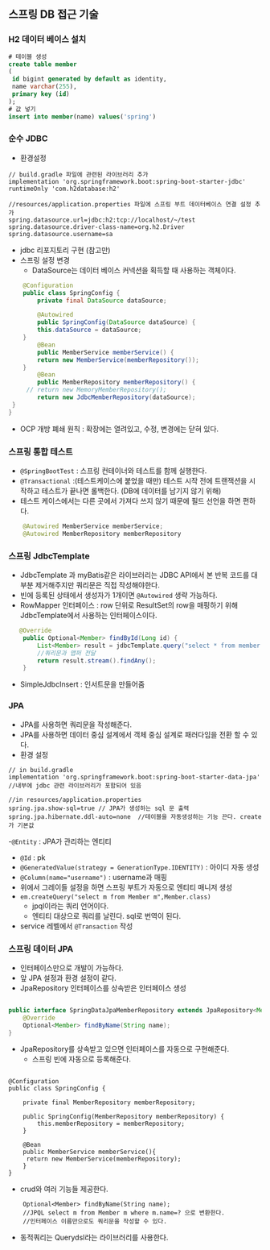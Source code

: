## 스프링 DB 접근 기술

### H2 데이터 베이스 설치

```sql
# 테이블 생성
create table member
(
 id bigint generated by default as identity,
 name varchar(255),
 primary key (id)
);
# 값 넣기
insert into member(name) values('spring')
```

### 순수 JDBC

- 환경설정

```
// build.gradle 파일에 관련된 라이브러리 추가
implementation 'org.springframework.boot:spring-boot-starter-jdbc'
runtimeOnly 'com.h2database:h2'

//resources/application.properties 파일에 스프링 부트 데이터베이스 연결 설정 추가
spring.datasource.url=jdbc:h2:tcp://localhost/~/test
spring.datasource.driver-class-name=org.h2.Driver
spring.datasource.username=sa

```

- jdbc 리포지토리 구현 (참고만)
- 스프링 설정 변경
  - DataSource는 데이터 베이스 커넥션을 획득할 때 사용하는 객체이다.

```java
    @Configuration
    public class SpringConfig {
        private final DataSource dataSource;

        @Autowired
        public SpringConfig(DataSource dataSource) {
        this.dataSource = dataSource;
    }
        @Bean
        public MemberService memberService() {
        return new MemberService(memberRepository());
    }
        @Bean
        public MemberRepository memberRepository() {
     // return new MemoryMemberRepository();
        return new JdbcMemberRepository(dataSource);
 }
}

```

- OCP 개방 폐쇄 원칙 : 확장에는 열려있고, 수정, 변경에는 닫혀 있다.

### 스프링 통합 테스트

- `@SpringBootTest` : 스프링 컨테이너와 테스트를 함께 실행한다.
- `@Transactional` :(테스트케이스에 붙었을 때만) 테스트 시작 전에 트랜잭션을 시작하고 테스트가 끝나면 롤백한다. (DB에 데이터를 남기지 않기 위해)
- 테스트 케이스에서는 다른 곳에서 가져다 쓰지 않기 때문에 필드 선언을 하면 편하다.

```java
    @Autowired MemberService memberService;
    @Autowired MemberRepository memberRepository
```

### 스프링 JdbcTemplate

- JdbcTemplate 과 myBatis같은 라이브러리는 JDBC API에서 본 반복 코드를 대부분 제거해주지만 쿼리문은 직접 작성해야한다.
- 빈에 등록된 상태에서 생성자가 1개이면 `@Autowired` 생략 가능하다.
- RowMapper 인터페이스 : row 단위로 ResultSet의 row을 매핑하기 위해 JdbcTemplate에서 사용하는 인터페이스이다.

```java
   @Override
    public Optional<Member> findById(Long id) {
        List<Member> result = jdbcTemplate.query("select * from member where id = ?", memberRowMapper(),id);
        //쿼리문과 맵퍼 전달
        return result.stream().findAny();
    }
```

- SimpleJdbcInsert : 인서트문을 만들어줌

### JPA

- JPA를 사용하면 쿼리문을 작성해준다.
- JPA를 사용하면 데이터 중심 설계에서 객체 중심 설계로 패러다임을 전환 할 수 있다.
- 환경 설정

```
// in build.gradle
implementation 'org.springframework.boot:spring-boot-starter-data-jpa'
//내부에 jdbc 관련 라이브러리가 포함되어 있음

//in resources/application.properties
spring.jpa.show-sql=true // JPA가 생성하는 sql 문 출력
spring.jpa.hibernate.ddl-auto=none  //테이블을 자동생성하는 기능 끈다. create가 기본값

```

-`@Entity` : JPA가 관리하는 엔티티

- `@Id` : pk
- `@GeneratedValue(strategy = GenerationType.IDENTITY)` : 아이디 자동 생성
- `@Column(name="username")` : username과 매핑
- 위에서 그레이들 설정을 하면 스프링 부트가 자동으로 엔티티 매니저 생성
- `em.createQuery("select m from Member m",Member.class)`
  - jpql이라는 쿼리 언어이다.
  - 엔티티 대상으로 쿼리를 날린다. sql로 번역이 된다.
- service 레벨에서 `@Transaction` 작성

### 스프링 데이터 JPA

- 인터페이스만으로 개발이 가능하다.
- 앞 JPA 설정과 환경 설정이 같다.
- JpaRepository 인터페이스를 상속받은 인터페이스 생성

```java

public interface SpringDataJpaMemberRepository extends JpaRepository<Member,Long> , MemberRepository{ //<엔티티,pk 아이디 타입>
    @Override
    Optional<Member> findByName(String name);
}

```

- JpaRepository를 상속받고 있으면 인터페이스를 자동으로 구현해준다.
  - 스프링 빈에 자동으로 등록해준다.

```

@Configuration
public class SpringConfig {

    private final MemberRepository memberRepository;

    public SpringConfig(MemberRepository memberRepository) {
        this.memberRepository = memberRepository;
    }

    @Bean
    public MemberService memberService(){
     return new MemberService(memberRepository);
    }
}
```

- crud와 여러 기능들 제공한다.

```
    Optional<Member> findByName(String name);
    //JPQL select m from Member m where m.name=? 으로 변환한다.
    //인터페이스 이름만으로도 쿼리문을 작성할 수 있다.
```

- 동적쿼리는 Querydsl라는 라이브러리를 사용한다.

